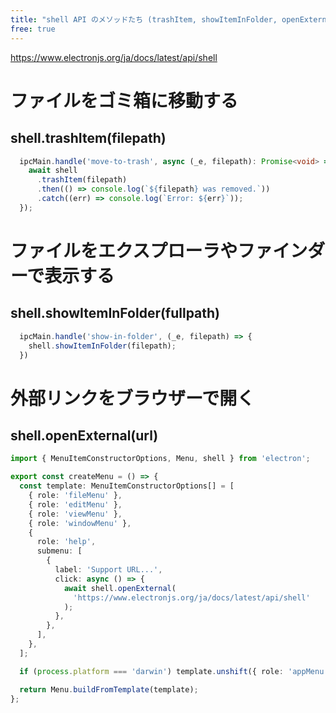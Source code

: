 ```yaml
---
title: "shell API のメソッドたち (trashItem, showItemInFolder, openExternal)"
free: true
---
```


https://www.electronjs.org/ja/docs/latest/api/shell

# ファイルをゴミ箱に移動する

## shell.trashItem(filepath)

```typescript:main.ts
  ipcMain.handle('move-to-trash', async (_e, filepath): Promise<void> => {
    await shell
      .trashItem(filepath)
      .then(() => console.log(`${filepath} was removed.`))
      .catch((err) => console.log(`Error: ${err}`));
  });
```

# ファイルをエクスプローラやファインダーで表示する

## shell.showItemInFolder(fullpath)

```javascript:main.js
  ipcMain.handle('show-in-folder', (_e, filepath) => {
    shell.showItemInFolder(filepath);
  })
```

# 外部リンクをブラウザーで開く

## shell.openExternal(url)

```typescript:createMenu.ts
import { MenuItemConstructorOptions, Menu, shell } from 'electron';

export const createMenu = () => {
  const template: MenuItemConstructorOptions[] = [
    { role: 'fileMenu' },
    { role: 'editMenu' },
    { role: 'viewMenu' },
    { role: 'windowMenu' },
    {
      role: 'help',
      submenu: [
        {
          label: 'Support URL...',
          click: async () => {
            await shell.openExternal(
              'https://www.electronjs.org/ja/docs/latest/api/shell'
            );
          },
        },
      ],
    },
  ];

  if (process.platform === 'darwin') template.unshift({ role: 'appMenu' });

  return Menu.buildFromTemplate(template);
};
```
